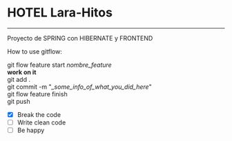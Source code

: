 # HOTEL  Lara-Hitos
---
Proyecto de SPRING con HIBERNATE y FRONTEND

How to use gitflow:

git flow feature start _nombre_feature_  
**work on it**  
git add .  
git commit -m "*_some_info_of_what_you_did_here*"   
git flow feature finish  
git push

- [x] Break the code
- [ ] Write clean code
- [ ] Be happy
